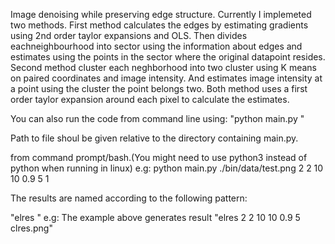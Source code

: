 Image denoising while preserving edge structure.
Currently I implemeted two methods.
First method calculates the edges by estimating gradients using 2nd order taylor expansions and OLS.
Then divides eachneighbourhood into sector using the information about edges and estimates using the points in the sector where the original datapoint resides.
Second method cluster each neghborhood into two cluster using K means on paired coordinates and image intensity. And estimates image intensity at a point using the cluster the point belongs two.
Both method uses a first order taylor expansion around each pixel to calculate the estimates.

You can also run the code from command line using:
"python main.py <filename> <bw-x-edge> <bw-y-edge> <bw-x-smooth> <bw-y-smooth> <relative weight> <noise level to add> <noise type>"

Path to file shoul be given relative to the directory containing main.py.

from command prompt/bash.(You might need to use python3 instead of python when running in linux)
e.g: python main.py ./bin/data/test.png 2 2 10 10 0.9 5 1
  
The results are named according to the following pattern:

"elres <bw-x bw-y> <bw-x-edge> <bw-y-edge> <bw-x-smooth> <bw-y-smooth> <relative weight> <noise level to add> <noise type> <filename>"
  e.g: The example above generates result "elres 2 2 10 10 0.9 5 clres.png"

